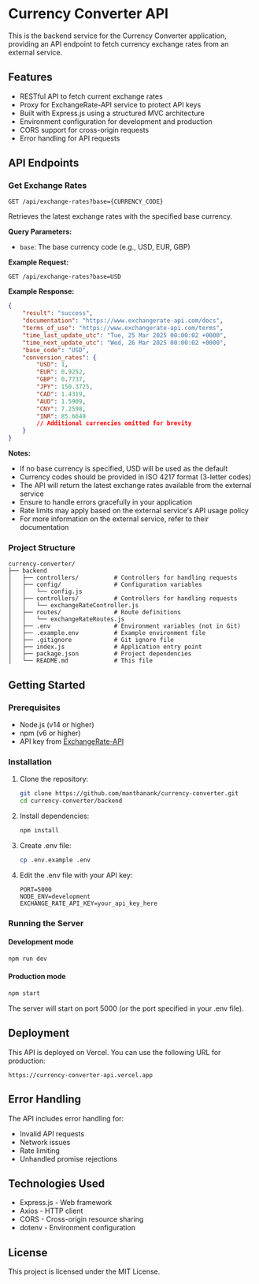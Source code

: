 # Currency Converter API

This is the backend service for the Currency Converter application, providing an API endpoint to fetch currency exchange rates from an external service.

## Features

- RESTful API to fetch current exchange rates
- Proxy for ExchangeRate-API service to protect API keys
- Built with Express.js using a structured MVC architecture
- Environment configuration for development and production
- CORS support for cross-origin requests
- Error handling for API requests

## API Endpoints

### Get Exchange Rates

```text
GET /api/exchange-rates?base={CURRENCY_CODE}
```

Retrieves the latest exchange rates with the specified base currency.

**Query Parameters:**

- `base`: The base currency code (e.g., USD, EUR, GBP)

**Example Request:**

```text
GET /api/exchange-rates?base=USD
```

**Example Response:**

```json
{
    "result": "success",
    "documentation": "https://www.exchangerate-api.com/docs",
    "terms_of_use": "https://www.exchangerate-api.com/terms",
    "time_last_update_utc": "Tue, 25 Mar 2025 00:00:02 +0000",
    "time_next_update_utc": "Wed, 26 Mar 2025 00:00:02 +0000",
    "base_code": "USD",
    "conversion_rates": {
        "USD": 1,
        "EUR": 0.9252,
        "GBP": 0.7737,
        "JPY": 150.3725,
        "CAD": 1.4319,
        "AUD": 1.5909,
        "CNY": 7.2598,
        "INR": 85.6649
        // Additional currencies omitted for brevity
    }
}
```

**Notes:**

- If no base currency is specified, USD will be used as the default
- Currency codes should be provided in ISO 4217 format (3-letter codes)
- The API will return the latest exchange rates available from the external service
- Ensure to handle errors gracefully in your application
- Rate limits may apply based on the external service's API usage policy
- For more information on the external service, refer to their documentation

### Project Structure

```text
currency-converter/
├── backend
│   ├── controllers/          # Controllers for handling requests
│   ├── config/               # Configuration variables
│   │   └── config.js
│   ├── controllers/          # Controllers for handling requests
│   │   └── exchangeRateController.js
│   ├── routes/               # Route definitions
│   │   └── exchangeRateRoutes.js
│   ├── .env                  # Environment variables (not in Git)
│   ├── .example.env          # Example environment file
│   ├── .gitignore            # Git ignore file
│   ├── index.js              # Application entry point
│   ├── package.json          # Project dependencies
│   └── README.md             # This file
```

## Getting Started

### Prerequisites

- Node.js (v14 or higher)
- npm (v6 or higher)
- API key from [ExchangeRate-API](https://www.exchangerate-api.com/)

### Installation

1. Clone the repository:

    ```bash
    git clone https://github.com/manthanank/currency-converter.git
    cd currency-converter/backend
    ```

2. Install dependencies:

    ```bash
    npm install
    ```

3. Create .env file:

    ```bash
    cp .env.example .env
    ```

4. Edit the .env file with your API key:

    ```text
    PORT=5000
    NODE_ENV=development
    EXCHANGE_RATE_API_KEY=your_api_key_here
    ```

### Running the Server

#### Development mode

```bash
npm run dev
```

#### Production mode

```bash
npm start
```

The server will start on port 5000 (or the port specified in your .env file).

## Deployment

This API is deployed on Vercel. You can use the following URL for production:

```text
https://currency-converter-api.vercel.app
```

## Error Handling

The API includes error handling for:

- Invalid API requests
- Network issues
- Rate limiting
- Unhandled promise rejections

## Technologies Used

- Express.js - Web framework
- Axios - HTTP client
- CORS - Cross-origin resource sharing
- dotenv - Environment configuration

## License

This project is licensed under the MIT License.
